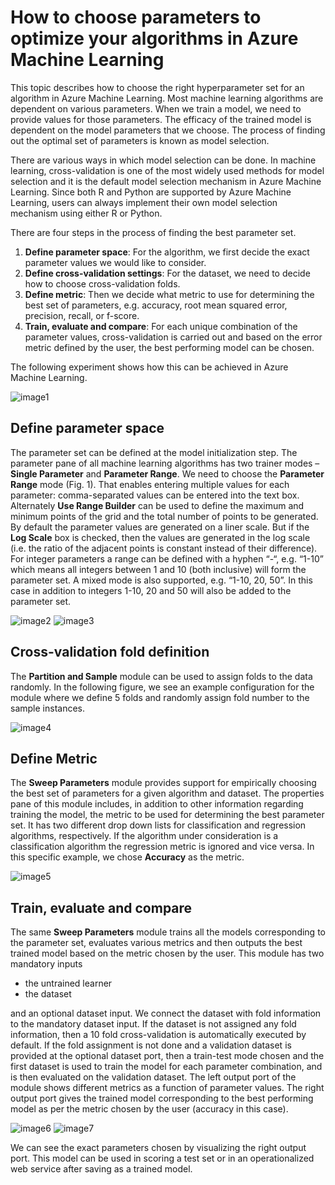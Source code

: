 <properties title="" pageTitle="How to choose parameters to optimize your algorithms in Azure Machine Learning | Azure" 
description="Explains how to choose the optimal parameter set for an algorithm in Azure Machine Learning." 
services="machine-learning"
documentationCenter="" 
authors="bradsev" 
manager="paulettm" 
editor="cgronlun"/>

<tags ms.service="machine-learning" ms.workload="data-services" ms.tgt_pltfrm="na" ms.devlang="na" ms.topic="article" ms.date="02/14/2015" ms.author="bradsev" />


# How to choose parameters to optimize your algorithms in Azure Machine Learning

This topic describes how to choose the right hyperparameter set for an algorithm in Azure Machine Learning. Most machine learning algorithms are dependent on various parameters. When we train a model, we need to provide values for those parameters. The efficacy of the trained model is dependent on the model parameters that we choose. The process of finding out the optimal set of parameters is known as model selection. 

There are various ways in which model selection can be done. In machine learning, cross-validation is one of the most widely used methods for model selection and it is the default model selection mechanism in Azure Machine Learning. Since both R and Python are supported by Azure Machine Learning, users can always implement their own model selection mechanism using either R or Python. 

There are four steps in the process of finding the best parameter set. 

1.	**Define parameter space**: For the algorithm, we first decide the exact parameter values we would like to consider. 
2.	**Define cross-validation settings**: For the dataset, we need to decide how to choose cross-validation folds. 
3.	**Define metric**: Then we decide what metric to use for determining the best set of parameters, e.g. accuracy, root mean squared error, precision, recall, or f-score. 
4.	**Train, evaluate and compare**: For each unique combination of the parameter values, cross-validation is carried out and based on the error metric defined by the user, the best performing model can be chosen.

The following experiment shows how this can be achieved in Azure Machine Learning. 

![image1](./media/machine-learning-algorithm-parameters-optimize/fig1.png)
 
## Define parameter space
The parameter set can be defined at the model initialization step. The parameter pane of all machine learning algorithms has two trainer modes – **Single Parameter** and **Parameter Range**. We need to choose the **Parameter Range** mode (Fig. 1). That enables entering multiple values for each parameter: comma-separated values can be entered into the text box. Alternately **Use Range Builder** can be used to define the maximum and minimum points of the grid and the total number of points to be generated. By default the parameter values are generated on a liner scale. But if the **Log Scale** box is checked, then the values are generated in the log scale (i.e. the ratio of the adjacent points is constant instead of their difference). For integer parameters a range can be defined with a hyphen “-“, e.g. “1-10” which means all integers between 1 and 10 (both inclusive) will form the parameter set. A mixed mode is also supported, e.g. “1-10, 20, 50”. In this case in addition to integers 1-10, 20 and 50 will also be added to the parameter set. 
  
![image2](./media/machine-learning-algorithm-parameters-optimize/fig2.png)
![image3](./media/machine-learning-algorithm-parameters-optimize/fig3.png)

## Cross-validation fold definition
The **Partition and Sample** module can be used to assign folds to the data randomly. In the following figure, we see an example configuration for the module where we define 5 folds and randomly assign fold number to the sample instances. 

![image4](./media/machine-learning-algorithm-parameters-optimize/fig4.png)


## Define Metric
The **Sweep Parameters** module provides support for empirically choosing the best set of parameters for a given algorithm and dataset. The properties pane of this module includes, in addition to other information regarding training the model, the metric to be used for determining the best parameter set. It has two different drop down lists for classification and regression algorithms, respectively. If the algorithm under consideration is a classification algorithm the regression metric is ignored and vice versa. In this specific example, we chose **Accuracy** as the metric.   
 
![image5](./media/machine-learning-algorithm-parameters-optimize/fig5.png)

## Train, evaluate and compare  
The same **Sweep Parameters** module trains all the models corresponding to the parameter set, evaluates various metrics and then outputs the best trained model based on the metric chosen by the user. This module has two mandatory inputs

* the untrained learner 
* the dataset 

and an optional dataset input. We connect the dataset with fold information to the mandatory dataset input. If the dataset is not assigned any fold information, then a 10 fold cross-validation is automatically executed by default. If the fold assignment is not done and a validation dataset is provided at the optional dataset port, then a train-test mode chosen and the first dataset is used to train the model for each parameter combination, and is then evaluated on the validation dataset. The left output port of the module shows different metrics as a function of parameter values. The right output port gives the trained model corresponding to the best performing model as per the metric chosen by the user (accuracy in this case).  

![image6](./media/machine-learning-algorithm-parameters-optimize/fig6a.png)
![image7](./media/machine-learning-algorithm-parameters-optimize/fig6b.png)
 
We can see the exact parameters chosen by visualizing the right output port. This model can be used in scoring a test set or in an operationalized web service after saving as a trained model. 
